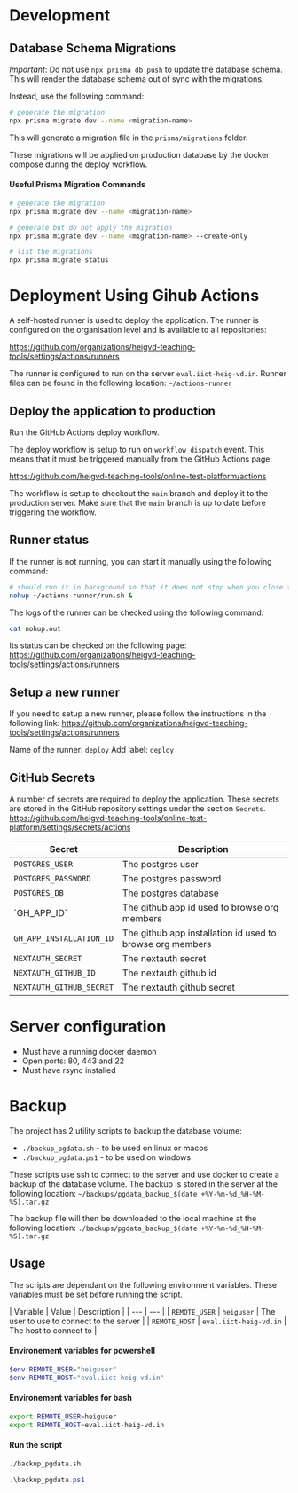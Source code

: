 # Development

## Database Schema Migrations

*Important*: Do not use `npx prisma db push` to update the database schema. This will render the database schema out of sync with the migrations. 

Instead, use the following command:

```bash
# generate the migration
npx prisma migrate dev --name <migration-name>
```

This will generate a migration file in the `prisma/migrations` folder. 

These migrations will be applied on production database by the docker compose during the deploy workflow.

#### Useful Prisma Migration Commands

```bash
# generate the migration
npx prisma migrate dev --name <migration-name>

# generate but do not apply the migration
npx prisma migrate dev --name <migration-name> --create-only

# list the migrations
npx prisma migrate status
```

# Deployment Using Gihub Actions

A self-hosted runner is used to deploy the application. The runner is configured on the organisation level and is available to all repositories:

https://github.com/organizations/heigvd-teaching-tools/settings/actions/runners

The runner is configured to run on the server `eval.iict-heig-vd.in`. Runner files can be found in the following location: `~/actions-runner`

## Deploy the application to production

Run the GitHub Actions deploy workflow.

The deploy workflow is setup to run on `workflow_dispatch` event. This means that it must be triggered manually from the GitHub Actions page: 

https://github.com/heigvd-teaching-tools/online-test-platform/actions

The workflow is setup to checkout the `main` branch and deploy it to the production server. Make sure that the `main` branch is up to date before triggering the workflow.


## Runner status 
If the runner is not running, you can start it manually using the following command:

```bash
# should run it in background so that it does not stop when you close the terminal
nohup ~/actions-runner/run.sh &
```
The logs of the runner can be checked using the following command:
    
```bash
cat nohup.out
```

Its status can be checked on the following page:
https://github.com/organizations/heigvd-teaching-tools/settings/actions/runners

## Setup a new runner

If you need to setup a new runner, please follow the instructions in the following link:
https://github.com/organizations/heigvd-teaching-tools/settings/actions/runners

Name of the runner: `deploy`
Add label: `deploy`

## GitHub Secrets

A number of secrets are required to deploy the application. These secrets are stored in the GitHub repository settings under the section `Secrets`.
https://github.com/heigvd-teaching-tools/online-test-platform/settings/secrets/actions

| Secret | Description |
| --- | --- |
| `POSTGRES_USER` | The postgres user |
| `POSTGRES_PASSWORD` | The postgres password |
| `POSTGRES_DB` | The postgres database |
| ´GH_APP_ID´ | The github app id used to browse org members |
| `GH_APP_INSTALLATION_ID` | The github app installation id used to browse org members |
| `NEXTAUTH_SECRET` | The nextauth secret |
| `NEXTAUTH_GITHUB_ID` | The nextauth github id |
| `NEXTAUTH_GITHUB_SECRET` | The nextauth github secret |

# Server configuration

- Must have a running docker daemon
- Open ports: 80, 443 and 22
- Must have rsync installed

# Backup

The project has 2 utility scripts to backup the database volume:
- `./backup_pgdata.sh` - to be used on linux or macos
- `./backup_pgdata.ps1` - to be used on windows

These scripts use ssh to connect to the server and use docker to create a backup of the database volume. The backup is stored in the server at the following location: `~/backups/pgdata_backup_$(date +%Y-%m-%d_%H-%M-%S).tar.gz`

The backup file will then be downloaded to the local machine at the following location: `./backups/pgdata_backup_$(date +%Y-%m-%d_%H-%M-%S).tar.gz`

## Usage

The scripts are dependant on the following environment variables. These variables must be set before running the script.

| Variable | Value | Description |
| --- | --- |
| `REMOTE_USER` | `heiguser` | The user to use to connect to the server |
| `REMOTE_HOST` | `eval.iict-heig-vd.in` | The host to connect to |


#### Environement variables for powershell

```powershell
$env:REMOTE_USER="heiguser"
$env:REMOTE_HOST="eval.iict-heig-vd.in"
```

#### Environement variables for bash

```bash
export REMOTE_USER=heiguser
export REMOTE_HOST=eval.iict-heig-vd.in
```

#### Run the script

```bash
./backup_pgdata.sh
```

```powershell
.\backup_pgdata.ps1
```
